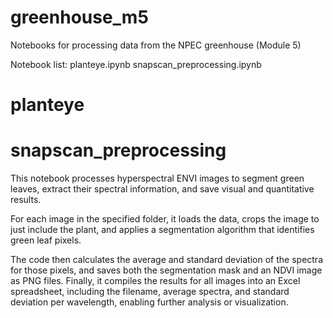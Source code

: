 # greenhouse_m5
Notebooks for processing data from the NPEC greenhouse (Module 5)

Notebook list:
planteye.ipynb
snapscan_preprocessing.ipynb

# planteye
# snapscan_preprocessing
This notebook processes hyperspectral ENVI images to segment green leaves, extract their spectral information, and save visual and quantitative results. 

For each image in the specified folder, it loads the data, crops the image to just include the plant, and applies a segmentation algorithm that identifies green leaf pixels. 

The code then calculates the average and standard deviation of the spectra for those pixels, and saves both the segmentation mask and an NDVI image as PNG files. Finally, it compiles the results for all images into an Excel spreadsheet, including the filename, average spectra, and standard deviation per wavelength, enabling further analysis or visualization.
